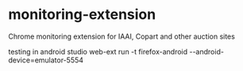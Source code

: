 # monitoring-extension
Chrome monitoring extension for IAAI, Copart and other auction sites

testing in android studio web-ext run -t firefox-android --android-device=emulator-5554